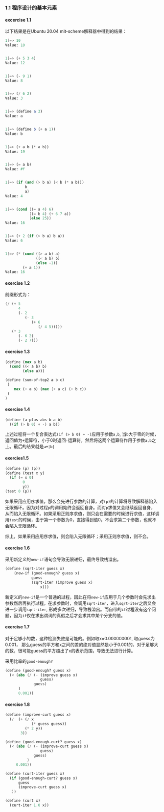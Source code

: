 ### 1.1 程序设计的基本元素

#### excercise 1.1

以下结果是在Ubuntu 20.04 mit-scheme解释器中得到的结果：

```scheme
1]=> 10
Value: 10


1]=> (+ 5 3 4)
Value: 12


1]=> (- 9 1)
Value: 8


1]=> (/ 6 2)
Value: 3


1]=> (define a 3)
Value: a


1]=> (define b (+ a 1))
Value: b


1]=> (+ a b (* a b))
Value: 19


1]=> (= a b)
Value: #f


1]=> (if (and (> b a) (< b (* a b)))
         b
         a)
Value: 4


1]=> (cond ((= a 4) 6)
           ((= b 4) (+ 6 7 a))
           (else 25))
Value: 16


1]=> (+ 2 (if (> b a) b a))
Value: 6


1]=> (* (cond ((> a b) a)
              ((< a b) b)
              (else -1))
        (+ a 1))
Value: 16
```

#### exercise 1.2

前缀形式为：

```scheme
(/ (+ 5
      4
      (- 2
         (- 3
            (+ 6
               (/ 4 5)))))
   (* 3
      (- 6 2)
      (- 2 7)))
```

#### exercise 1.3

```scheme
(define (max a b)
  (cond ((< a b) b)
        (else a)))

(define (sum-of-top2 a b c)
 (
  	max (+ a b) (max (+ a c) (+ b c))
 )
)
```

#### exercise 1.4

```scheme
(define (a-plus-abs-b a b)
  ((if (> b 0) + -) a b))
```

上述过程将一个复合表达式``(if (> b 0) + -)``应用于参数``a,b``, 当``b``大于零的时候，返回值为``+``运算符，小于0时返回``-``运算符，然后将这两个运算符作用于参数``a,b``之上。最后的结果就是``a+|b|``

#### exercies1.5

````scheme
(define (p) (p))
(define (test x y)
  (if (= x 0)
        0
        y))
(test 0 (p))
````

如果采用应用序求值，那么会先进行参数的计算，对``(p)``的计算将导致解释器陷入无限循环。因为对过程``p``的调用始终会返回自身。而对``p``求值又会继续返回自身，从而陷入无限循环。如果采用正则序求值，则只会在需要的时候进行求值，这样调用``test``的时候，由于第一个参数为0，直接得到值0，不会求第二个参数，也就不会陷入无限循环。

综上，如果采用应用序求值，则会陷入无限循环；采用正则序求值，则不会。

#### exercise 1.6

采用新定义的``new-if``语句会导致无限递归，最终导致栈溢出。

```scheme
(define (sqrt-iter guess x)
	(new-if (good-enough? guess x)
			guess
			(sqrt-iter (improve guess x)
				x)))
```

新定义的``new-if``是一个普通的过程，因此在将``new-if``应用于几个参数时会先求出参数然后再执行过程。在求参数时，会调用``sqrt-iter``，进入``sqrt-iter``之后又会进一步调用``sqrt-iter``, 形成多次递归，导致栈溢出。而自带的``if``过程没有这个问题，因为``if``仅在求出谓词的真假之后才会求其中某个分支的值。

#### exercise 1.7

对于足够小的数，这种检测失败是可能的。例如取x=0.000000001, 取guess为0.001， 那么guess的平方和x之间的差的绝对值显然是小于0.001的。对于足够大的数，很可能guess的平方超出了x的表示范围，导致无法进行计算。

采用比率的``good-enough?``

```scheme
(define (good-enough? guess x)
  (< (abs (/ (- (improve guess x) 
                guess) 
             guess)
      )
      0.001))
```

#### exercise 1.8

```scheme
(define (improve-curt guess x)
  (/  (+ (/ x
            (* guess guess))
         (* 2 y))
       3))

(define (good-enough-curt? guess x)
  (< (abs (/ (- (improve-curt guess x)
                guess)
             guess)
          )
     0.001))

(define (curt-iter guess x)
  (if (good-enough-curt? guess x)
      guess
      (improve-curt guess x)
   ))

(define (curt x)
  (curt-iter 1.0 x))
```

